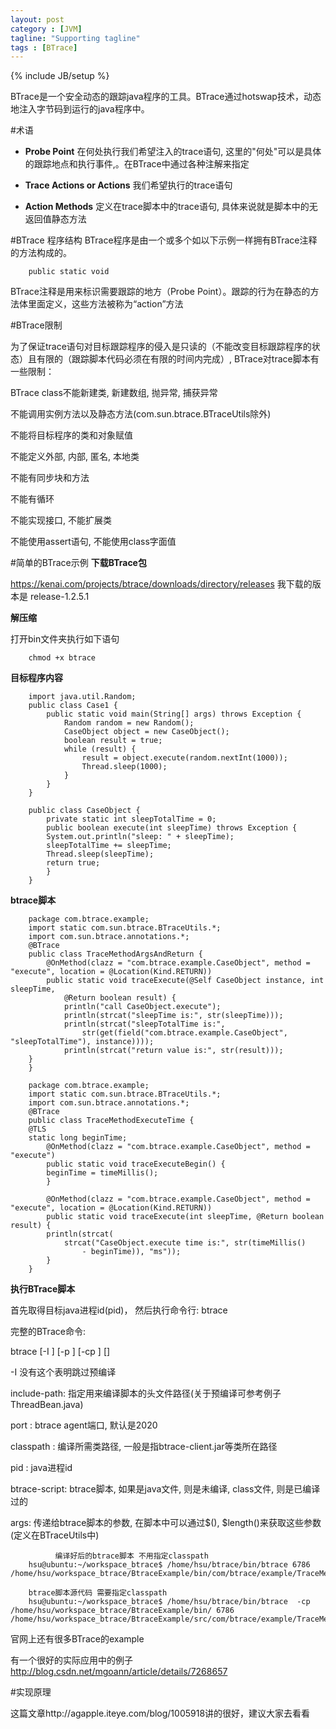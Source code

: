 ```yaml
---
layout: post
category : [JVM]
tagline: "Supporting tagline"
tags : [BTrace]
---
```

{% include JB/setup %}

BTrace是一个安全动态的跟踪java程序的工具。BTrace通过hotswap技术，动态地注入字节码到运行的java程序中。

#术语

 - **Probe Point**
在何处执行我们希望注入的trace语句, 这里的"何处"可以是具体的跟踪地点和执行事件,。在BTrace中通过各种注解来指定 

 - **Trace Actions or Actions** 
我们希望执行的trace语句
 
 - **Action Methods** 
定义在trace脚本中的trace语句, 具体来说就是脚本中的无返回值静态方法

#BTrace 程序结构
BTrace程序是由一个或多个如以下示例一样拥有BTrace注释的方法构成的。

        public static void
        
BTrace注释是用来标识需要跟踪的地方（Probe Point）。跟踪的行为在静态的方法体里面定义，这些方法被称为“action”方法

#BTrace限制

为了保证trace语句对目标跟踪程序的侵入是只读的（不能改变目标跟踪程序的状态）且有限的（跟踪脚本代码必须在有限的时间内完成）, BTrace对trace脚本有一些限制：

BTrace class不能新建类, 新建数组, 抛异常, 捕获异常

不能调用实例方法以及静态方法(com.sun.btrace.BTraceUtils除外)

不能将目标程序的类和对象赋值

不能定义外部, 内部, 匿名, 本地类

不能有同步块和方法

不能有循环

不能实现接口, 不能扩展类

不能使用assert语句, 不能使用class字面值

#简单的BTrace示例
**下载BTrace包**
 
 https://kenai.com/projects/btrace/downloads/directory/releases
 我下载的版本是  release-1.2.5.1 
 
**解压缩**
  
  打开bin文件夹执行如下语句
     
        chmod +x btrace
  
**目标程序内容**
 		 		
        import java.util.Random;  
        public class Case1 {  
        	public static void main(String[] args) throws Exception {  
        		Random random = new Random();  
        		CaseObject object = new CaseObject();  
        		boolean result = true;  
        		while (result) {  
        			result = object.execute(random.nextInt(1000));  
        			Thread.sleep(1000);  
        		}  
        	}  
        }  
         
        public class CaseObject {  
        	private static int sleepTotalTime = 0;   
        	public boolean execute(int sleepTime) throws Exception {  
        	System.out.println("sleep: " + sleepTime);  
        	sleepTotalTime += sleepTime;  
        	Thread.sleep(sleepTime);  
        	return true;  
        	}  
        }  
        
**btrace脚本**

        package com.btrace.example;
        import static com.sun.btrace.BTraceUtils.*;
        import com.sun.btrace.annotations.*;
        @BTrace
        public class TraceMethodArgsAndReturn {
        	@OnMethod(clazz = "com.btrace.example.CaseObject", method = "execute", location = @Location(Kind.RETURN))
        	public static void traceExecute(@Self CaseObject instance, int sleepTime,
        		@Return boolean result) {
        		println("call CaseObject.execute");
        		println(strcat("sleepTime is:", str(sleepTime)));
        		println(strcat("sleepTotalTime is:",
        			str(get(field("com.btrace.example.CaseObject", "sleepTotalTime"), instance))));
        		println(strcat("return value is:", str(result)));
        }
        }
	
        package com.btrace.example;
        import static com.sun.btrace.BTraceUtils.*;
        import com.sun.btrace.annotations.*;
        @BTrace
        public class TraceMethodExecuteTime {
        @TLS
        static long beginTime;
        	@OnMethod(clazz = "com.btrace.example.CaseObject", method = "execute")
        	public static void traceExecuteBegin() {
			beginTime = timeMillis();
        	}

        	@OnMethod(clazz = "com.btrace.example.CaseObject", method = "execute", location = @Location(Kind.RETURN))
        	public static void traceExecute(int sleepTime, @Return boolean result) {
        	println(strcat(
        		strcat("CaseObject.execute time is:", str(timeMillis()
        			- beginTime)), "ms"));
        	}
        }
	

**执行BTrace脚本**

首先取得目标java进程id(pid)， 然后执行命令行: btrace <pid> <btrace-script> 
 
完整的BTrace命令: 
	
btrace [-I <include-path>] [-p <port>] [-cp <classpath>] <pid> <btrace-script> [<args>]

-I 没有这个表明跳过预编译

include-path: 指定用来编译脚本的头文件路径(关于预编译可参考例子ThreadBean.java)

port : btrace agent端口, 默认是2020

classpath : 编译所需类路径, 一般是指btrace-client.jar等类所在路径

pid : java进程id

btrace-script: btrace脚本, 如果是java文件, 则是未编译, class文件, 则是已编译过的

args: 传递给btrace脚本的参数, 在脚本中可以通过$(), $length()来获取这些参数(定义在BTraceUtils中)


              编译好后的btrace脚本 不用指定classpath
        hsu@ubuntu:~/workspace_btrace$ /home/hsu/btrace/bin/btrace 6786 			 /home/hsu/workspace_btrace/BtraceExample/bin/com/btrace/example/TraceMethodArgsAndReturn.class 

        btrace脚本源代码 需要指定classpath
        hsu@ubuntu:~/workspace_btrace$ /home/hsu/btrace/bin/btrace  -cp /home/hsu/workspace_btrace/BtraceExample/bin/ 6786  /home/hsu/workspace_btrace/BtraceExample/src/com/btrace/example/TraceMethodArgsAndReturn.java 


官网上还有很多BTrace的example

有一个很好的实际应用中的例子 http://blog.csdn.net/mgoann/article/details/7268657
	 
#实现原理

这篇文章http://agapple.iteye.com/blog/1005918讲的很好，建议大家去看看

 